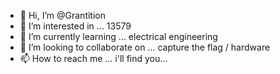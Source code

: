 - 👋 Hi, I’m @Grantition
- 👀 I’m interested in ... 13579
- 🌱 I’m currently learning ... electrical engineering
- 💞️ I’m looking to collaborate on ... capture the flag / hardware
- 📫 How to reach me ... i'll find you...

<!---
Grantition/Grantition is a ✨ special ✨ repository because its `README.md` (this file) appears on your GitHub profile.
You can click the Preview link to take a look at your changes.
--->

